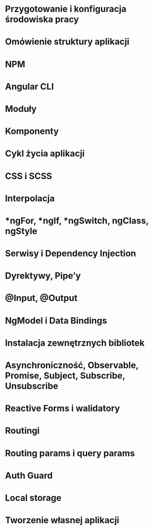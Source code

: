 # Przygotowanie i konfiguracja środowiska pracy
# Omówienie struktury aplikacji
# NPM
# Angular CLI
# Moduły
# Komponenty
# Cykl życia aplikacji
# CSS i SCSS
# Interpolacja
# *ngFor, *ngIf, *ngSwitch, ngClass, ngStyle
# Serwisy i Dependency Injection
# Dyrektywy, Pipe’y
# @Input, @Output
# NgModel i Data Bindings
# Instalacja zewnętrznych bibliotek
# Asynchroniczność, Observable, Promise, Subject, Subscribe, Unsubscribe
# Reactive Forms i walidatory
# Routingi
# Routing params i query params
# Auth Guard
# Local storage
# Tworzenie własnej aplikacji
